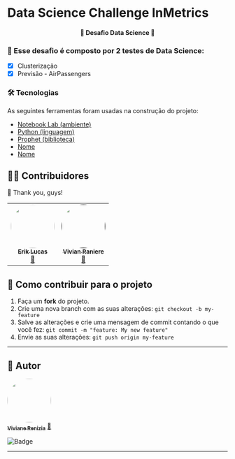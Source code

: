 # Data Science Challenge InMetrics  

<h4 align="center"> 
	🚀 Desafio Data Science 🚀 
</h4>

### :beginner: Esse desafio é composto por 2 testes de Data Science: 

- [x] Clusterização 
- [x] Previsão - AirPassengers

### 🛠 Tecnologias

As seguintes ferramentas foram usadas na construção do projeto:

- [Notebook Lab (ambiente)](Link)
- [Python (linguagem)](Link)
- [Prophet (biblioteca)](Link)
- [Nome](Link)
- [Nome](Link)

## 👨‍💻 Contribuidores

💜 Thank you, guys!

<table>
  <tr>
    <td align="center"><a href="https://github.com/erikldr"><img style="border-radius: 50%;" src="https://avatars2.githubusercontent.com/u/37803110?s=400&u=57889ebba044da042969be8bdea4833c340c2862&v=4" width="100px;" alt=""/><br /><sub><b>Erik Lucas</b></sub></a><br /><a href="https://github.com/erikldr" title="UFV">🚀</a></td>
    <td align="center"><a href=""><img style="border-radius: 50%;" src="https://scontent.fpoj5-1.fna.fbcdn.net/v/t1.0-9/92128255_2691139191106088_583515953346641920_o.jpg?_nc_cat=106&ccb=2&_nc_sid=174925&_nc_eui2=AeEVzVxRaEWs6hvZOFHHE6nfh4AANbdQLPSHgAA1t1As9FT6VE3SWTA_427cwywCV7RySIMddYK4Q9i4J_QOr4bA&_nc_ohc=gAtplEr8UjsAX8Zd9cm&_nc_ht=scontent.fpoj5-1.fna&oh=321744144edaf1871697891bd7170902&oe=6005EF62" width="100px;" alt=""/><br /><sub><b>Vivian Raniere</b></sub></a><br /><a href="" title="UFV">🚀</a></td>
  </tr>
</table>

## 💪 Como contribuir para o projeto

1. Faça um **fork** do projeto.
2. Crie uma nova branch com as suas alterações: `git checkout -b my-feature`
3. Salve as alterações e crie uma mensagem de commit contando o que você fez: `git commit -m "feature: My new feature"`
4. Envie as suas alterações: `git push origin my-feature`

---

## 🦸 Autor

<a href="https://github.com/vivianerenizia">
 <img style="border-radius: 50%;" src="https://avatars1.githubusercontent.com/u/31120743?s=400&u=a84a58b76a93373ab0581f3f5f04a8edb21f92e9&v=4" width="100px;" alt=""/>
 <br />
 <sub><b>Viviane Renizia</b></sub></a> <a href="https://github.com/vivianerenizia" title="Rocketseat">🚀</a>
 <br />
 
 
![Badge](https://img.shields.io/github/followers/vivianerenizia?label=Viviane%20Renizia&style=social)  


---

